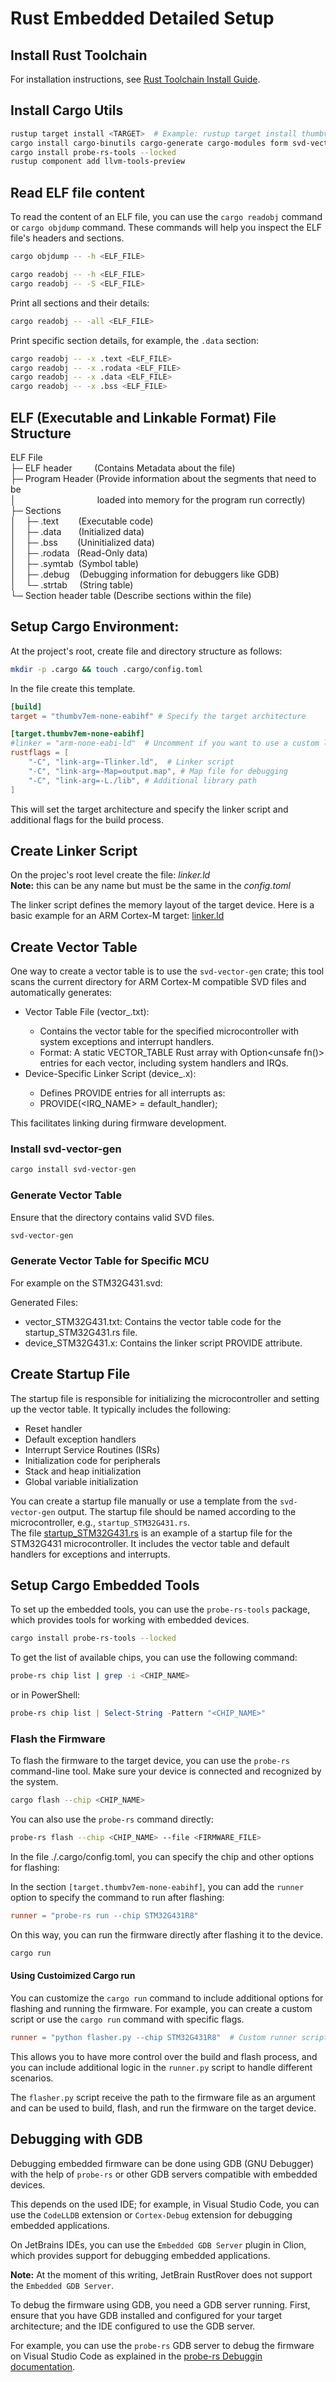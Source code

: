 # Rust Embedded Detailed Setup

## Install Rust Toolchain

For installation instructions, see [Rust Toolchain Install Guide](https://www.rust-lang.org/tools/install).

## Install Cargo Utils

  ```bash
  rustup target install <TARGET>  # Example: rustup target install thumbv7em-none-eabihf
  cargo install cargo-binutils cargo-generate cargo-modules form svd-vector-gen svd2rust
  cargo install probe-rs-tools --locked
  rustup component add llvm-tools-preview
  ```
## Read ELF file content

To read the content of an ELF file, you can use the `cargo readobj` command or `cargo objdump` command.
These commands will help you inspect the ELF file's headers and sections.

```bash
cargo objdump -- -h <ELF_FILE>
```


```bash
cargo readobj -- -h <ELF_FILE>
cargo readobj -- -S <ELF_FILE>
```

Print all sections and their details:
```bash
cargo readobj -- -all <ELF_FILE>
```

Print specific section details, for example, the `.data` section:

```bash
cargo readobj -- -x .text <ELF_FILE>
cargo readobj -- -x .rodata <ELF_FILE>
cargo readobj -- -x .data <ELF_FILE>
cargo readobj -- -x .bss <ELF_FILE>
```

## ELF (Executable and Linkable Format) File Structure

ELF File  
  ├─ ELF header&nbsp;&nbsp;&nbsp;&nbsp;&nbsp;&nbsp;&nbsp;&nbsp;&nbsp;(Contains Metadata about the file)  
  ├─ Program Header (Provide information about the segments that need to be  
  │&nbsp;&nbsp;&nbsp;&nbsp;&nbsp;&nbsp;&nbsp;&nbsp;&nbsp;&nbsp;&nbsp;
  &nbsp;&nbsp;&nbsp;&nbsp;&nbsp;&nbsp;&nbsp;&nbsp;&nbsp;&nbsp;&nbsp;
  &nbsp;&nbsp;&nbsp;&nbsp;&nbsp;&nbsp;&nbsp;
  &nbsp;loaded into memory for the program run correctly)  
  ├─ Sections  
  │&nbsp;&nbsp;&nbsp;&nbsp;├─ .text&nbsp;&nbsp;&nbsp;&nbsp;&nbsp;&nbsp;&nbsp;&nbsp;(Executable code)  
  │&nbsp;&nbsp;&nbsp;&nbsp;├─ .data&nbsp;&nbsp;&nbsp;&nbsp;&nbsp;&nbsp;&nbsp;(Initialized data)  
  │&nbsp;&nbsp;&nbsp;&nbsp;├─ .bss&nbsp;&nbsp;&nbsp;&nbsp;&nbsp;&nbsp;&nbsp;&nbsp;(Uninitialized data)  
  │&nbsp;&nbsp;&nbsp;&nbsp;├─ .rodata&nbsp;&nbsp;&nbsp;(Read-Only data)  
  │&nbsp;&nbsp;&nbsp;&nbsp;├─ .symtab&nbsp;&nbsp;(Symbol table)  
  │&nbsp;&nbsp;&nbsp;&nbsp;├─ .debug&nbsp;&nbsp;&nbsp;&nbsp;(Debugging information for debuggers like GDB)  
  │&nbsp;&nbsp;&nbsp;&nbsp;└─ .strtab&nbsp;&nbsp;&nbsp;&nbsp;&nbsp;(String table)  
  └─ Section header table (Describe sections within the file)  

## Setup Cargo Environment:

At the project's root, create file and directory structure as follows:

```bash
mkdir -p .cargo && touch .cargo/config.toml
```

In the file create this template.

```toml
[build]
target = "thumbv7em-none-eabihf" # Specify the target architecture

[target.thumbv7em-none-eabihf]
#linker = "arm-none-eabi-ld"  # Uncomment if you want to use a custom linker
rustflags = [
    "-C", "link-arg=-Tlinker.ld",  # Linker script
    "-C", "link-arg=-Map=output.map", # Map file for debugging
    "-C", "link-arg=-L./lib", # Additional library path
]
```
This will set the target architecture and specify the linker script and additional flags for the build process.

## Create Linker Script

On the projec's root level create the file: *linker.ld*  
**Note:** this can be any name but must be the same in the *config.toml*

The linker script defines the memory layout of the target device. Here is a basic example for an ARM Cortex-M target:
[linker.ld](../linker.ld)  

## Create Vector Table

One way to create a vector table is to use the `svd-vector-gen` crate; this tool scans the current directory for
ARM Cortex-M compatible SVD files and automatically generates:  

- Vector Table File (vector_<mcu>.txt):
  - Contains the vector table for the specified microcontroller with system exceptions and interrupt handlers.
  - Format: A static VECTOR_TABLE Rust array with Option<unsafe fn()> entries for each vector, including system handlers and IRQs.
- Device-Specific Linker Script (device_<mcu>.x):
  - Defines PROVIDE entries for all interrupts as:
  - PROVIDE(<IRQ_NAME> = default_handler); 

This facilitates linking during firmware development.

### Install svd-vector-gen

```bash
cargo install svd-vector-gen
```
### Generate Vector Table
Ensure that the directory contains valid SVD files.
```bash
svd-vector-gen 
```
### Generate Vector Table for Specific MCU
For example on the STM32G431.svd:

Generated Files:
  - vector_STM32G431.txt: Contains the vector table code for the startup_STM32G431.rs file.
  - device_STM32G431.x: Contains the linker script PROVIDE attribute.

## Create Startup File
The startup file is responsible for initializing the microcontroller and setting up the vector table. It typically includes the following:
- Reset handler
- Default exception handlers
- Interrupt Service Routines (ISRs)
- Initialization code for peripherals
- Stack and heap initialization
- Global variable initialization

You can create a startup file manually or use a template from the `svd-vector-gen` output. The startup file should be named according to the microcontroller, e.g., `startup_STM32G431.rs`.  
The file [startup_STM32G431.rs](../src/startup_stm32g431.rs) is an example of a startup file for the STM32G431 microcontroller. It includes the vector table and default handlers for exceptions and interrupts.

## Setup Cargo Embedded Tools

To set up the embedded tools, you can use the `probe-rs-tools` package, which provides tools for working with embedded devices.

```bash
cargo install probe-rs-tools --locked
```

To get the list of available chips, you can use the following command:

```bash
probe-rs chip list | grep -i <CHIP_NAME>
```

or in PowerShell:

```powershell
probe-rs chip list | Select-String -Pattern "<CHIP_NAME>"
```
### Flash the Firmware

To flash the firmware to the target device, you can use the `probe-rs` command-line tool. Make sure your device is connected and recognized by the system.

```bash
cargo flash --chip <CHIP_NAME>
```
You can also use the `probe-rs` command directly:

```bash
probe-rs flash --chip <CHIP_NAME> --file <FIRMWARE_FILE>
```

In the file ./.cargo/config.toml, you can specify the chip and other options for flashing:

In the section `[target.thumbv7em-none-eabihf]`, you can add the `runner` option to specify the command to run after flashing:
```toml
runner = "probe-rs run --chip STM32G431R8"
```

On this way, you can run the firmware directly after flashing it to the device.

```bash
cargo run
```

#### Using Custoimized Cargo run

You can customize the `cargo run` command to include additional options for flashing and running the firmware. For example, you can create a custom script or use the `cargo run` command with specific flags.

```toml
runner = "python flasher.py --chip STM32G431R8"  # Custom runner script for building, flashing and running
```

This allows you to have more control over the build and flash process, and you can include additional logic in the `runner.py` script to handle different scenarios.

The `flasher.py` script receive the path to the firmware file as an argument and can be used to build, flash, and run the firmware on the target device.


## Debugging with GDB

Debugging embedded firmware can be done using GDB (GNU Debugger) with the help of `probe-rs` or other GDB servers
compatible with embedded devices.

This depends on the used IDE; for example, in Visual Studio Code, you can use the `CodeLLDB` extension or `Cortex-Debug`
extension for debugging embedded applications.

On JetBrains IDEs, you can use the `Embedded GDB Server` plugin in Clion, which provides support for debugging embedded
applications.

**Note:** At the moment of this writing, JetBrain RustRover does not support the `Embedded GDB Server`.

To debug the firmware using GDB, you need a GDB server running. First, ensure that you have GDB installed and configured
for your target architecture; and the IDE configured to use the GDB server.

For example, you can use the `probe-rs` GDB server to debug the firmware on Visual Studio Code as explained in the 
[probe-rs Debuggin documentation](https://probe.rs/docs/tools/debugger/).

